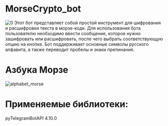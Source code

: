 # MorseCrypto_bot
![0](https://user-images.githubusercontent.com/103204349/234577276-b0e0f3f9-f7e6-4e27-b632-f20823129a58.png)
Этот бот представляет собой простой инструмент для шифрования и расшифровки текста в морзе-коде. Для использования бота пользователю необходимо ввести сообщение, которое нужно зашифровать или расшифровать, после чего выбрать соответствующую опцию на кнопке. Бот поддерживает основные символы русского алфавита, а также переводит пробелы и знаки препинания.
# Азбука Морзе
![alphabet_morse](https://user-images.githubusercontent.com/103204349/234574350-1f405105-a904-4098-8528-679c525498ee.png)
# Применяемые библиотеки:<br />
pyTelegramBotAPI 4.10.0 <br />
